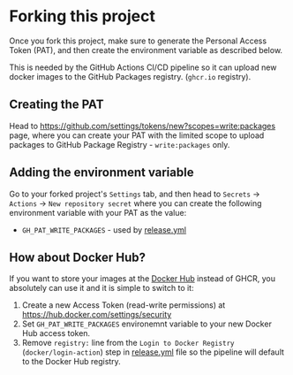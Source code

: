 # Forking this project

Once you fork this project, make sure to generate the Personal Access Token (PAT),
and then create the environment variable as described below.

This is needed by the GitHub Actions CI/CD pipeline so it can upload new docker
images to the GitHub Packages registry. (`ghcr.io` registry).

## Creating the PAT

Head to https://github.com/settings/tokens/new?scopes=write:packages page,
where you can create your PAT with the limited scope to upload packages to
GitHub Package Registry - `write:packages` only.

## Adding the environment variable

Go to your forked project's `Settings` tab, and then head to
`Secrets` -> `Actions` -> `New repository secret` where you can create the
following environment variable with your PAT as the value:

- `GH_PAT_WRITE_PACKAGES` - used by [release.yml](.github/workflows/release.yml)

## How about Docker Hub?

If you want to store your images at the [Docker Hub](https://hub.docker.com)
instead of GHCR, you absolutely can use it and it is simple to switch to it:

1. Create a new Access Token (read-write permissions) at https://hub.docker.com/settings/security
2. Set `GH_PAT_WRITE_PACKAGES` environemnt variable to your new Docker Hub access token.
3. Remove `registry:` line from the `Login to Docker Registry` (`docker/login-action`) step in [release.yml](.github/workflows/release.yml) file so the pipeline will default to the Docker Hub registry.

